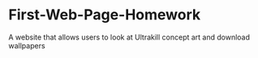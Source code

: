 # First-Web-Page-Homework
A website that allows users to look at Ultrakill concept art and download wallpapers
